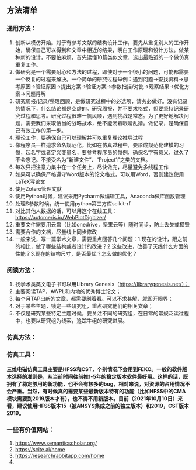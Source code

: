 ## 方法清单

### 通用方法：

1. 创新从模仿开始。对于有参考文献的结构设计工作，要先从重复别人的工作开始，确保自己可以得到和文章中相近的结果，明白工作原理和设计方法。做某种新的设计，不要怕麻烦，首先读懂10篇类似文章，选出最贴近的一个做仿真重复工作。
2. 做研究是一个需要耐心和方法的过程，即使对于一个很小的问题，可能都需要一个反复的过程来解决。一个简单的研究过程举例：遇到问题->查找资料->思考原因->验证原因->提出方案->验证方案->参数扫描/对比->观察结果->优化方案->问题得解
3. 研究周报/记录/整理回顾，是做研究过程中的必选项，请务必做好。没有记录的情况下，什么结论都是空虚的。研究周报，并不要求格式，但要坚持记录研究过程和思考。研究过程很难一帆风顺，遇到挑战是常态。为了更好地解决问题，需要我们采取恰当的战略战术，绝不能闭着眼睛乱猜。做记录，是确保自己有效工作的第一步。
4. 理论工作，要确保自己可以理解并可以重复理论推导过程
5. 像程序员一样追求命名规范化。比如在仿真过程中，要形成规范化建模的习惯，起名字或者定义变量名，要参考程序员的惯例，确保名字有意义，过久了不会忘记。不接受名为“新建文件”、“Project1”之类的文档。
6. 每次只把注意力集中在一个任务上，尽快做完，尽量避免多线程工作
7. 如果可以确保严格遵守Word版本的论文格式，可以用Word，否则建议使用LaTeX写论文
8. 使用Zotero管理文献
9. 使用Python时候，建议采用Pycharm做编辑工具，Anaconda做库函数管理
10. 处理S参数时候，统一使用python第三方库scikit-rf
11. 对比其他人数据的话，可以用这个在线工具：https://automeris.io/WebPlotDigitizer/
12. 重要文件需要用云盘（比如onedrive，坚果云等）随时同步，防止丢失或损毁
13. 需要合作的文档，尽量线上同步修改
14. 一般来说，写一篇学术文章，需要重点回答几个问题：1.现在的设计，跟之前的相比，做了哪些结构或者设计的改进？2.这些改进，改善了天线什么方面的性能？3.现在的结构尺寸，是否最优？怎么做的优化？

### 阅读方法：


1. 找学术类英文电子书可以用Library Genesis（https://librarygenesis.net/）；
2. 主要阅读TAP，AWPL和内地的优秀博士论文；
3. 每个月TAP出新的文章，都需要刷着看。可以不求甚解，就图开眼界；
4. 对于某些主题，锁定一些研究组，重点研究他们的相关文章；
5. 不仅是研究某些特定主题时候，要关注不同的研究组，在日常的常规泛读过程中，也要以研究组为线索，追踪牛组的研究进展。



### 仿真方法：



### 仿真工具：

#### 三维电磁仿真工具主要是HFSS和CST，个别情况下会用到FEKO。一般的软件版本选择的准则是，从当前时间往前推1-5年的稳定版本软件最好用。这样的话，既拥有了稳定够用的新功能，也不会有较多的bug，相对来说，对资源的占用情况不会严重。当然，有时候真的需要某些最新版本特有的功能（比如HFSS中的CMA模块需要到2019版本才有），也不得不用新版本。目前（2021年10月10日）来看，建议使用HFSS版本15（被ANSYS集成之前的独立版本）和2019，CST版本2019。

### 一些有价值网站：

1. https://www.semanticscholar.org/
2. https://scite.ai/home
3. https://researchrabbitapp.com/home
4. 
